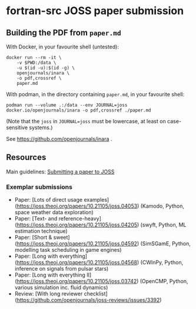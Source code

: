 # fortran-src JOSS paper submission

## Building the PDF from `paper.md`
With Docker, in your favourite shell (untested):

```
docker run --rm -it \
    -v $PWD:/data \
    -u $(id -u):$(id -g) \
    openjournals/inara \
    -o pdf,crossref \
    paper.md
```

With podman, in the directory containing `paper.md`, in your favourite shell:

```
podman run --volume .:/data --env JOURNAL=joss docker.io/openjournals/inara -o pdf,crossref ./paper.md
```

(Note that the `joss` in `JOURNAL=joss` must be lowercase, at least on
case-sensitive systems.)

See https://github.com/openjournals/inara .

## Resources
Main guidelines:
[Submitting a paper to JOSS](https://joss.readthedocs.io/en/latest/submitting.html)

### Exemplar submissions
  * Paper: [Lots of direct usage examples]
    (https://joss.theoj.org/papers/10.21105/joss.04053)
    (Kamodo, Python, space weather data exploration)
  * Paper: [Text- and reference-heavy]
    (https://joss.theoj.org/papers/10.21105/joss.04205)
    (swyft, Python, ML estimation technique)
  * Paper: [Short & sweet]
    (https://joss.theoj.org/papers/10.21105/joss.04592)
    (SimSGamE, Python, modelling task scheduling in game engines)
  * Paper: [Long with everything]
    (https://joss.theoj.org/papers/10.21105/joss.04568)
    (CWInPy, Python, inference on signals from pulsar stars)
  * Paper: [Long with everything II]
    (https://joss.theoj.org/papers/10.21105/joss.03742)
    (OpenCMP, Python, various simulation inc. fluid dynamics)
  * Review: [With long reviewer checklist]
    (https://github.com/openjournals/joss-reviews/issues/3392)
